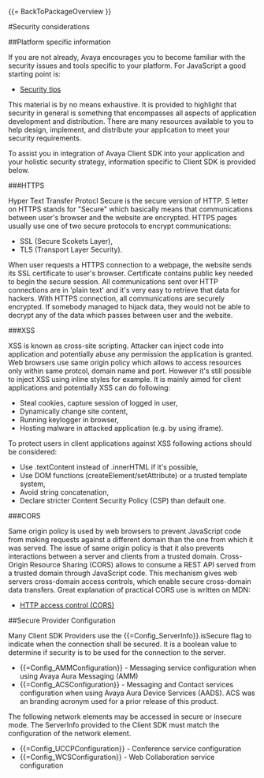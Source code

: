 {{= BackToPackageOverview }}

#Security considerations

##Platform specific information

If you are not already, Avaya encourages you to become familiar with the security issues and tools specific to your platform. For JavaScript a good starting point is:

* <a href="https://developer.mozilla.org/en-US/Apps/Security_guidelines" target="_blank">Security tips</a>

This material is by no means exhaustive.  It is provided to highlight that security in general is something that encompasses all aspects of application development and distribution.  There are many resources available to you to help design, implement, and distribute your application to meet your security requirements.

To assist you in integration of Avaya Client SDK into your application and your holistic security strategy, information specific to Client SDK is provided below.

###HTTPS

Hyper Text Transfer Protocl Secure is the secure version of HTTP. S letter on HTTPS stands for "Secure" which basically means that communications between user's browser and the website are encrypted. HTTPS pages usually use one of two secure protocols to encrypt communications:

* SSL (Secure Scokets Layer),
* TLS (Transport Layer Security).

When user requests a HTTPS connection to a webpage, the website sends its SSL certificate to user's browser. Certificate contains public key needed to begin the secure session. All communications sent over HTTP connections are in 'plain text' and it's very easy to retrieve that data for hackers. With HTTPS connection, all communications are securely encrypted. If somebody managed to hijack data, they would not be able to decrypt any of the data which passes between user and the website.

###XSS

XSS is known as cross-site scripting. Attacker can inject code into application and potentially abuse any permission the application is granted. Web browsers use same origin policy which allows to access resources only within same protcol, domain name and port. However it's still possible to inject XSS using inline styles for example. It is mainly aimed for client applications and potentially XSS can do following:

* Steal cookies, capture session of logged in user,
* Dynamically change site content,
* Running keylogger in browser,
* Hosting malware in attacked application (e.g. by using iframe).

To protect users in client applications against XSS following actions should be considered:

* Use .textContent instead of .innerHTML if it's possible,
* Use DOM functions (createElement/setAttribute) or a trusted template system,
* Avoid string concatenation,
* Declare stricter Content Security Policy (CSP) than default one.


###CORS

Same origin policy is used by web browsers to prevent JavaScript code from making requests against a different domain than the one from which it was served. The issue of same origin policy is that it also prevents interactions between a server and clients from a trusted domain. Cross-Origin Resource Sharing (CORS) allows to consume a REST API served from a trusted domain through JavaScript code. This mechanism gives web servers cross-domain access controls, which enable secure cross-domain data transfers. Great explanation of practical CORS use is written on MDN:

* <a href="https://developer.mozilla.org/en-US/docs/Web/HTTP/Access_control_CORS" target="_blank">HTTP access control (CORS)</a>


##Secure Provider Configuration

Many Client SDK Providers use the {{=Config_ServerInfo}}.isSecure flag to indicate when the connection shall be secured. It is a boolean value to determine if security is to be used for the connection to the server.

* {{=Config_AMMConfiguration}} - Messaging service configuration when using Avaya Aura Messaging (AMM)
* {{=Config_ACSConfiguration}} - Messaging and Contact services configuration when using Avaya Aura Device Services (AADS). ACS was an branding acronym used for a prior release of this product.

The following network elements may be accessed in secure or insecure mode. The ServerInfo provided to the Client SDK must match the configuration of the network element.

* {{=Config_UCCPConfiguration}} - Conference service configuration
* {{=Config_WCSConfiguration}} - Web Collaboration service configuration
